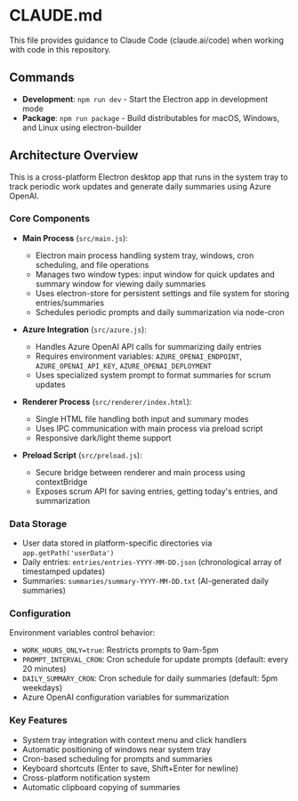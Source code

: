 # CLAUDE.md

This file provides guidance to Claude Code (claude.ai/code) when working with code in this repository.

## Commands

- **Development**: `npm run dev` - Start the Electron app in development mode
- **Package**: `npm run package` - Build distributables for macOS, Windows, and Linux using electron-builder

## Architecture Overview

This is a cross-platform Electron desktop app that runs in the system tray to track periodic work updates and generate daily summaries using Azure OpenAI.

### Core Components

- **Main Process** (`src/main.js`):
  - Electron main process handling system tray, windows, cron scheduling, and file operations
  - Manages two window types: input window for quick updates and summary window for viewing daily summaries
  - Uses electron-store for persistent settings and file system for storing entries/summaries
  - Schedules periodic prompts and daily summarization via node-cron

- **Azure Integration** (`src/azure.js`):
  - Handles Azure OpenAI API calls for summarizing daily entries
  - Requires environment variables: `AZURE_OPENAI_ENDPOINT`, `AZURE_OPENAI_API_KEY`, `AZURE_OPENAI_DEPLOYMENT`
  - Uses specialized system prompt to format summaries for scrum updates

- **Renderer Process** (`src/renderer/index.html`):
  - Single HTML file handling both input and summary modes
  - Uses IPC communication with main process via preload script
  - Responsive dark/light theme support

- **Preload Script** (`src/preload.js`):
  - Secure bridge between renderer and main process using contextBridge
  - Exposes scrum API for saving entries, getting today's entries, and summarization

### Data Storage

- User data stored in platform-specific directories via `app.getPath('userData')`
- Daily entries: `entries/entries-YYYY-MM-DD.json` (chronological array of timestamped updates)
- Summaries: `summaries/summary-YYYY-MM-DD.txt` (AI-generated daily summaries)

### Configuration

Environment variables control behavior:
- `WORK_HOURS_ONLY=true`: Restricts prompts to 9am-5pm
- `PROMPT_INTERVAL_CRON`: Cron schedule for update prompts (default: every 20 minutes)
- `DAILY_SUMMARY_CRON`: Cron schedule for daily summaries (default: 5pm weekdays)
- Azure OpenAI configuration variables for summarization

### Key Features

- System tray integration with context menu and click handlers
- Automatic positioning of windows near system tray
- Cron-based scheduling for prompts and summaries
- Keyboard shortcuts (Enter to save, Shift+Enter for newline)
- Cross-platform notification system
- Automatic clipboard copying of summaries